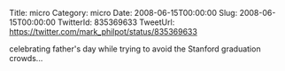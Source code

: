 Title: micro
Category: micro
Date: 2008-06-15T00:00:00
Slug: 2008-06-15T00:00:00
TwitterId: 835369633
TweetUrl: https://twitter.com/mark_philpot/status/835369633

celebrating father's day while trying to avoid the Stanford graduation crowds...